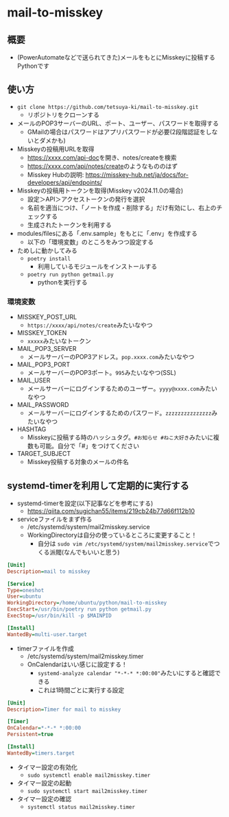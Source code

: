 # mail-to-misskey

## 概要

* (PowerAutomateなどで送られてきた)メールをもとにMisskeyに投稿するPythonです

## 使い方

* `git clone https://github.com/tetsuya-ki/mail-to-misskey.git`
  * リポジトリをクローンする
* メールのPOP3サーバーのURL、ポート、ユーザー、パスワードを取得する
  * GMailの場合はパスワードはアプリパスワードが必要(2段階認証をしないとダメかも)
* Misskeyの投稿用URLを取得
  * <https://xxxx.com/api-doc>を開き、notes/createを検索
  * <https://xxxx.com/api/notes/create>のようなもののはず
  * Misskey Hubの説明: <https://misskey-hub.net/ja/docs/for-developers/api/endpoints/>
* Misskeyの投稿用トークンを取得(Misskey v2024.11.0の場合)
  * 設定＞API＞アクセストークンの発行を選択
  * 名前を適当につけ、「ノートを作成・削除する」だけ有効にし、右上のチェックする
  * 生成されたトークンを利用する
* modules/filesにある「.env.sample」をもとに「.env」を作成する
  * 以下の「環境変数」のところをみつつ設定する
* ためしに動かしてみる
  * `poetry install`
    * 利用しているモジュールをインストールする
  * `poetry run python getmail.py`
    * pythonを実行する

### 環境変数

* MISSKEY_POST_URL
  * `https://xxxx/api/notes/create`みたいなやつ
* MISSKEY_TOKEN
  * `xxxxx`みたいなトークン
* MAIL_POP3_SERVER
  * メールサーバーのPOP3アドレス。`pop.xxxx.com`みたいなやつ
* MAIL_POP3_PORT
  * メールサーバーのPOP3ポート。`995`みたいなやつ(SSL)
* MAIL_USER
  * メールサーバーにログインするためのユーザー。`yyyy@xxxx.com`みたいなやつ
* MAIL_PASSWORD
  * メールサーバーにログインするためのパスワード。`zzzzzzzzzzzzzzz`みたいなやつ
* HASHTAG
  * Misskeyに投稿する時のハッシュタグ。`#お知らせ #ねこ大好き`みたいに複数も可能。自分で「#」をつけてください
* TARGET_SUBJECT
  * Misskey投稿する対象のメールの件名

## systemd-timerを利用して定期的に実行する

* systemd-timerを設定(以下記事などを参考にする)
  * <https://qiita.com/sugichan55/items/219cb24b77d66f112b10>
* serviceファイルをまず作る
  * /etc/systemd/system/mail2misskey.service
  * WorkingDirectoryは自分の使っているところに変更すること！
    * 自分は `sudo vim /etc/systemd/system/mail2misskey.service`でつくる派閥(なんでもいいと思う)

```ini
[Unit]
Description=mail to misskey

[Service]
Type=oneshot
User=ubuntu
WorkingDirectory=/home/ubuntu/python/mail-to-misskey
ExecStart=/usr/bin/poetry run python getmail.py
ExecStop=/usr/bin/kill -p $MAINPID

[Install]
WantedBy=multi-user.target
```

* timerファイルを作成
  * /etc/systemd/system/mail2misskey.timer
  * OnCalendarはいい感じに設定する！
    * `systemd-analyze calendar "*-*-* *:00:00"`みたいにすると確認できる
    * これは1時間ごとに実行する設定

```ini
[Unit]
Description=Timer for mail to misskey

[Timer]
OnCalendar=*-*-* *:00:00
Persistent=true

[Install]
WantedBy=timers.target
```

* タイマー設定の有効化
  * `sudo systemctl enable mail2misskey.timer`
* タイマー設定の起動
  * `sudo systemctl start mail2misskey.timer`
* タイマー設定の確認
  * `systemctl status mail2misskey.timer`
